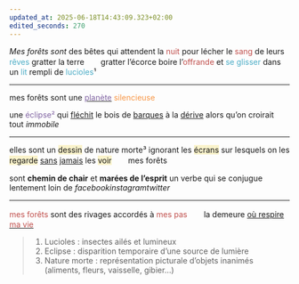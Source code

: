 ```yaml
---
updated_at: 2025-06-18T14:43:09.323+02:00
edited_seconds: 270
---
```

_Mes forêts sont_ des bêtes qui attendent la <font color="#c0504d">nuit</font>
pour lécher le <font color="#c0504d">sang</font> de leurs <font color="#4bacc6">rêves</font>
gratter la terre ᅠᅠgratter l’écorce
boire l’<font color="#c0504d">offrande</font> et <font color="#4bacc6">se glisser</font>
dans un <font color="#4bacc6">lit</font> rempli de <font color="#4bacc6">lucioles</font>¹

- - -

mes forêts sont une <u><font color="#8064a2">planète</font></u> <font color="#f79646">silencieuse</font>

une <font color="#8064a2">éclipse²</font> qui <u>fléchit</u>
le bois de <u>barques</u> à la <u>dérive</u>
alors qu’on croirait tout *immobile*

- - - 

elles sont un <span style="background:rgba(240, 200, 0, 0.2)">dessin</span> de nature morte³
ignorant les <span style="background:rgba(240, 200, 0, 0.2)">écrans</span>
sur lesquels on les <span style="background:rgba(240, 200, 0, 0.2)">regarde</span>
<u>sans</u> <u>jamais</u> les <span style="background:rgba(240, 200, 0, 0.2)">voir</span> ᅠᅠmes forêts

sont **chemin de chair** et **marées de l’esprit**
un verbe qui se conjugue lentement
loin de _facebookinstagramtwitter_

- - -

<font color="#c0504d">mes forêts</font> sont des rivages
accordés à <font color="#c0504d">mes pas</font> ᅠᅠla demeure
<u>où respire <font color="#c0504d">ma vie</font></u>

> 1. Lucioles : insectes ailés et lumineux
> 2. Eclipse : disparition temporaire d’une source de lumière
> 3. Nature morte : représentation picturale d’objets inanimés (aliments, fleurs, vaisselle, gibier…)

